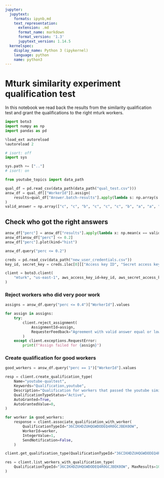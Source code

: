 ```yaml
---
jupyter:
  jupytext:
    formats: ipynb,md
    text_representation:
      extension: .md
      format_name: markdown
      format_version: '1.3'
      jupytext_version: 1.14.5
  kernelspec:
    display_name: Python 3 (ipykernel)
    language: python
    name: python3
---
```


# Mturk similarity experiment qualification test

In this notebook we read back the results from the similarity qualification test and grant the qualifications to the right mturk workers.

```python
import boto3
import numpy as np
import pandas as pd

%load_ext autoreload
%autoreload 2

# isort: off
import sys

sys.path += [".."]
# isort: on

from youtube_topics import data_path

qual_df = pd.read_csv(data_path(data_path("qual_test.csv")))
answ_df = qual_df[["WorkerId"]].assign(
    results=qual_df["Answer.batch-results"].apply(lambda s: np.array(s.split(",")))
)
valid_answer = np.array(["c", "c", "b", "c", "c", "c", "b", "a", "a", "b"])
```

## Check who got the right answers

```python
answ_df["perc"] = answ_df["results"].apply(lambda x: np.mean(x == valid_answer))
answ_df[answ_df["perc"] <= 0.2]
answ_df["perc"].plot(kind="hist")
```

```python
answ_df.query("perc <= 0.2")
```

```python
creds = pd.read_csv(data_path("new_user_credentials.csv"))
key_id, secret_key = creds.iloc[0][["Access key ID", "Secret access key"]]

client = boto3.client(
    "mturk", "us-east-1", aws_access_key_id=key_id, aws_secret_access_key=secret_key
)
```

### Reject workers who did very poor work

```python
assigns = answ_df.query("perc <= 0.4")["WorkerId"].values

for assign in assigns:
    try:
        client.reject_assignment(
            AssignmentId=assign,
            RequesterFeedback="Agreement with valid answer equal or lower than 20%",
        )
    except client.exceptions.RequestError:
        print(f"Assign failed for {assign}")
```

### Create qualification for good workers

```python
good_workers = answ_df.query("perc == 1")["WorkerId"].values
```

```python
resp = client.create_qualification_type(
    Name="youtube-qualtest",
    Keywords="Qualification,youtube",
    Description="Qualification for workers that passed the youtube similarity test",
    QualificationTypeStatus="Active",
    AutoGranted=True,
    AutoGrantedValue=0,
)
```

```python
for worker in good_workers:
    response = client.associate_qualification_with_worker(
        QualificationTypeId="36CIKHDZUHQGWDODEQ4R0GCJBEK0OW",
        WorkerId=worker,
        IntegerValue=1,
        SendNotification=False,
    )
```

```python
client.get_qualification_type(QualificationTypeId="36CIKHDZUHQGWDODEQ4R0GCJBEK0OW")
```

```python
res = client.list_workers_with_qualification_type(
    QualificationTypeId="36CIKHDZUHQGWDODEQ4R0GCJBEK0OW", MaxResults=100
)
```

